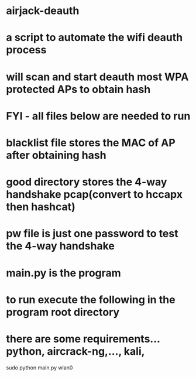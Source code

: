 # airjack-deauth
# a script to automate the wifi deauth process
# will scan and start deauth most WPA protected APs to obtain hash

# FYI - all files below are needed to run
# blacklist file stores the MAC of AP after obtaining hash
# good directory stores the 4-way handshake pcap(convert to hccapx then hashcat)
# pw file is just one password to test the 4-way handshake
# main.py is the program

# to run execute the following in the program root directory
# there are some requirements... python, aircrack-ng,..., kali,
sudo python main.py wlan0
